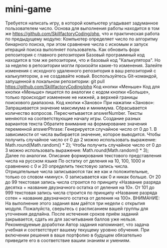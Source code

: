 # mini-game
Требуется написать игру, в которой компьютер угадывает задуманное пользователем число.
Основа для выполнения работы находится в том же https://github.com/SkillfactoryCoding/php, что и практическая работа по предыдущему модулю:
Компьютер определяет число по алгоритму бинарного поиска, при этом сравнение числа с искомым и запуск итераций поиска выполняет пользователь.
Как обновить форк репозитория с главного репозитория
Базовый программный код находится в том же репозитории, что и базовый код "Калькулятора". Но за неделю в репозитории могли произойти какие-то изменения.
Залейте изменения с исходного удаленного репозитория в ваш репозиторий с калькулятором, а не создавайте новый.
Воспользуйтесь Git-командой, запущенной в локальном репозитории:
git pull https://github.com/SkillfactoryCoding/php
Код кнопки «Меньше»
Код для кнопки «Меньше» пишется по аналогии с кодом кнопки «Больше», только происходит изменение не нижней, а верхней границы поискового диапазона.
Код кнопки «Заново»
При нажатии «Заново»:
Запрашивается значение максимума и минимума.
Сбрасывается количество вопросов.
Пересчитывается answerNumber.
Тексты меняются на соответствующие началу игры.
Создание разных вариантов текста
Обратите внимание на формирование значения переменной answerPhrase:
Генерируется случайное число от 0 до 1.
В зависимости от числа выбирается значение, которое выводится.
Чтобы получить случайное число от 0 до 2 можно использовать выражение:
Math.round(Math.random() * 2);
Чтобы получить случайное число от 0 до 3 можно использовать выражение:
Math.round(Math.random() * 3);
Далее по аналогии.
Описание формирования текстового представления числа на русском языке
По остатку от деления на 10, 100, 1000 и сравнению с 0 и 20 определить текстовую запись числа.
Отрицательные числа записываются так же как и положительные, только со словом «минус».
0 записывается как 0 и никак больше.
От 20 до 99 текстовая запись числа строится по принципу «Название разряда десятка + название двузначного остатка от деления на 10».
От 101 до 999 текстовая запись числа строится по принципу «Название разряда сотен + название двузначного остатка от деления на 100».
ВНИМАНИЕ: На выполнение этого задания вам даётся три недели с открытия модуля. Пожалуйста, сверьтесь с расписанием вашей группы для уточнения дедлайна. После истечения сроков приём заданий закрывается, сдать их для засчитывания баллов уже нельзя.
Рекомендуемые доработки
Автор задания напоминает, что задача учебная и соответствует вашему текущему уровню обучения.
При включении решения в ваше портфолио в будущем обязательно приведите его в соответствие вашим знаниям и умениям.
